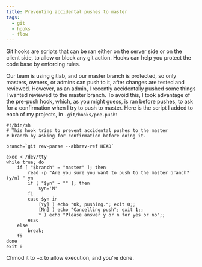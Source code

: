 ```yaml
---
title: Preventing accidental pushes to master
tags:
  - git
  - hooks
  - flow
---
```


Git hooks are scripts that can be ran either on the server side or on the client side, to allow or block any git action. Hooks can help you protect the code base by enforcing rules.

Our team is using gitlab, and our master branch is protected, so only masters, owners, or admins can push to it, after changes are tested and reviewed. However, as an admin, I recently accidentally pushed some things I wanted reviewed to the master branch. To avoid this, I took advantage of the pre-push hook, which, as you might guess, is ran before pushes, to ask for a confirmation when I try to push to master. Here is the script I added to each of my projects, in `.git/hooks/pre-push`:

    #!/bin/sh
    # This hook tries to prevent accidental pushes to the master
    # branch by asking for confirmation before doing it.

    branch=`git rev-parse --abbrev-ref HEAD`

    exec < /dev/tty
    while true; do
        if [ "$branch" = "master" ]; then
            read -p "Are you sure you want to push to the master branch? (y/n) " yn
            if [ "$yn" = "" ]; then
                $yn='N'
            fi
            case $yn in
                [Yy] ) echo "Ok, pushing."; exit 0;;
                [Nn] ) echo "Cancelling push"; exit 1;;
                * ) echo "Please answer y or n for yes or no";;
            esac
        else
            break;
        fi
    done
    exit 0

Chmod it to +x to allow execution, and you're done.
